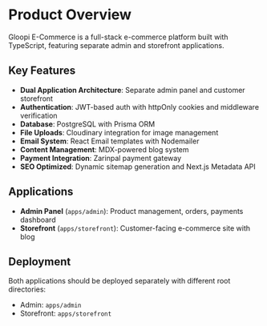 # Product Overview

Gloopi E-Commerce is a full-stack e-commerce platform built with TypeScript, featuring separate admin and storefront applications.

## Key Features

- **Dual Application Architecture**: Separate admin panel and customer storefront
- **Authentication**: JWT-based auth with httpOnly cookies and middleware verification
- **Database**: PostgreSQL with Prisma ORM
- **File Uploads**: Cloudinary integration for image management
- **Email System**: React Email templates with Nodemailer
- **Content Management**: MDX-powered blog system
- **Payment Integration**: Zarinpal payment gateway
- **SEO Optimized**: Dynamic sitemap generation and Next.js Metadata API

## Applications

- **Admin Panel** (`apps/admin`): Product management, orders, payments dashboard
- **Storefront** (`apps/storefront`): Customer-facing e-commerce site with blog

## Deployment

Both applications should be deployed separately with different root directories:
- Admin: `apps/admin`
- Storefront: `apps/storefront`